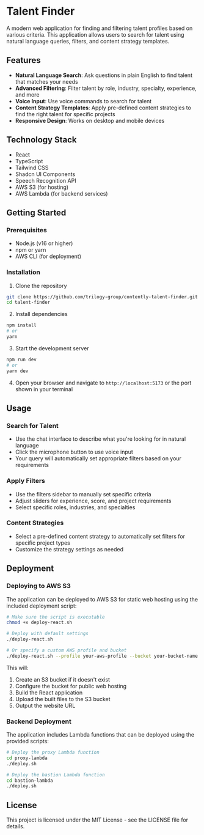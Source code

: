 # Talent Finder

A modern web application for finding and filtering talent profiles based on various criteria. This application allows users to search for talent using natural language queries, filters, and content strategy templates.

## Features

- **Natural Language Search**: Ask questions in plain English to find talent that matches your needs
- **Advanced Filtering**: Filter talent by role, industry, specialty, experience, and more
- **Voice Input**: Use voice commands to search for talent
- **Content Strategy Templates**: Apply pre-defined content strategies to find the right talent for specific projects
- **Responsive Design**: Works on desktop and mobile devices

## Technology Stack

- React
- TypeScript
- Tailwind CSS
- Shadcn UI Components
- Speech Recognition API
- AWS S3 (for hosting)
- AWS Lambda (for backend services)

## Getting Started

### Prerequisites

- Node.js (v16 or higher)
- npm or yarn
- AWS CLI (for deployment)

### Installation

1. Clone the repository
```bash
git clone https://github.com/trilogy-group/contently-talent-finder.git
cd talent-finder
```

2. Install dependencies
```bash
npm install
# or
yarn
```

3. Start the development server
```bash
npm run dev
# or
yarn dev
```

4. Open your browser and navigate to `http://localhost:5173` or the port shown in your terminal

## Usage

### Search for Talent

- Use the chat interface to describe what you're looking for in natural language
- Click the microphone button to use voice input
- Your query will automatically set appropriate filters based on your requirements

### Apply Filters

- Use the filters sidebar to manually set specific criteria
- Adjust sliders for experience, score, and project requirements
- Select specific roles, industries, and specialties

### Content Strategies

- Select a pre-defined content strategy to automatically set filters for specific project types
- Customize the strategy settings as needed

## Deployment

### Deploying to AWS S3

The application can be deployed to AWS S3 for static web hosting using the included deployment script:

```bash
# Make sure the script is executable
chmod +x deploy-react.sh

# Deploy with default settings
./deploy-react.sh

# Or specify a custom AWS profile and bucket
./deploy-react.sh --profile your-aws-profile --bucket your-bucket-name
```

This will:
1. Create an S3 bucket if it doesn't exist
2. Configure the bucket for public web hosting
3. Build the React application
4. Upload the built files to the S3 bucket
5. Output the website URL

### Backend Deployment

The application includes Lambda functions that can be deployed using the provided scripts:

```bash
# Deploy the proxy Lambda function
cd proxy-lambda
./deploy.sh

# Deploy the bastion Lambda function
cd bastion-lambda
./deploy.sh
```

## License

This project is licensed under the MIT License - see the LICENSE file for details.

